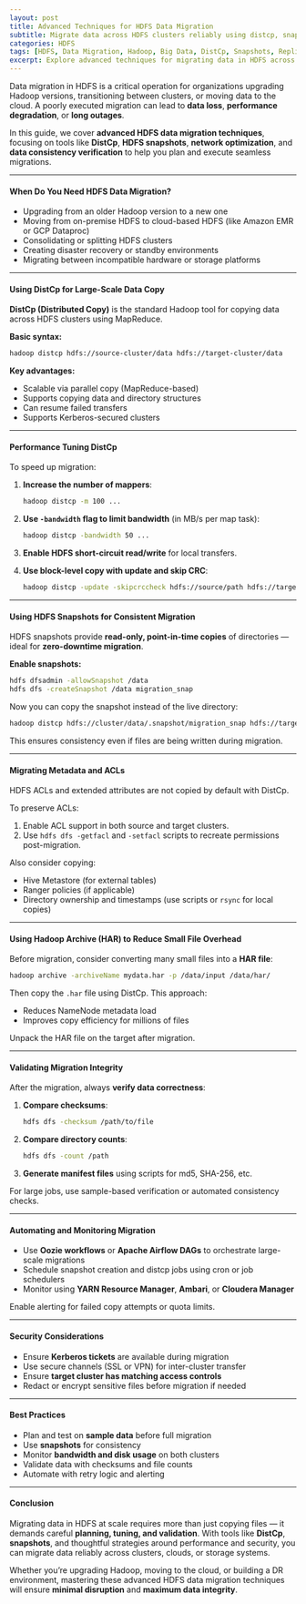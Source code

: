 ```yaml
---
layout: post
title: Advanced Techniques for HDFS Data Migration
subtitle: Migrate data across HDFS clusters reliably using distcp, snapshots, and performance tuning strategies
categories: HDFS
tags: [HDFS, Data Migration, Hadoop, Big Data, DistCp, Snapshots, Replication]
excerpt: Explore advanced techniques for migrating data in HDFS across clusters and environments. Learn how to use DistCp, HDFS snapshots, throttling, and verification strategies for efficient, secure transfers.
---
```

Data migration in HDFS is a critical operation for organizations upgrading Hadoop versions, transitioning between clusters, or moving data to the cloud. A poorly executed migration can lead to **data loss**, **performance degradation**, or **long outages**.

In this guide, we cover **advanced HDFS data migration techniques**, focusing on tools like **DistCp**, **HDFS snapshots**, **network optimization**, and **data consistency verification** to help you plan and execute seamless migrations.

---

#### When Do You Need HDFS Data Migration?

- Upgrading from an older Hadoop version to a new one
- Moving from on-premise HDFS to cloud-based HDFS (like Amazon EMR or GCP Dataproc)
- Consolidating or splitting HDFS clusters
- Creating disaster recovery or standby environments
- Migrating between incompatible hardware or storage platforms

---

#### Using DistCp for Large-Scale Data Copy

**DistCp (Distributed Copy)** is the standard Hadoop tool for copying data across HDFS clusters using MapReduce.

**Basic syntax:**

```bash
hadoop distcp hdfs://source-cluster/data hdfs://target-cluster/data
```

**Key advantages:**
- Scalable via parallel copy (MapReduce-based)
- Supports copying data and directory structures
- Can resume failed transfers
- Supports Kerberos-secured clusters

---

#### Performance Tuning DistCp

To speed up migration:

1. **Increase the number of mappers**:
   ```bash
   hadoop distcp -m 100 ...
   ```

2. **Use `-bandwidth` flag to limit bandwidth** (in MB/s per map task):
   ```bash
   hadoop distcp -bandwidth 50 ...
   ```

3. **Enable HDFS short-circuit read/write** for local transfers.

4. **Use block-level copy with update and skip CRC**:
   ```bash
   hadoop distcp -update -skipcrccheck hdfs://source/path hdfs://target/path
   ```

---

#### Using HDFS Snapshots for Consistent Migration

HDFS snapshots provide **read-only, point-in-time copies** of directories — ideal for **zero-downtime migration**.

**Enable snapshots:**

```bash
hdfs dfsadmin -allowSnapshot /data
hdfs dfs -createSnapshot /data migration_snap
```

Now you can copy the snapshot instead of the live directory:

```bash
hadoop distcp hdfs://cluster/data/.snapshot/migration_snap hdfs://target-cluster/data
```

This ensures consistency even if files are being written during migration.

---

#### Migrating Metadata and ACLs

HDFS ACLs and extended attributes are not copied by default with DistCp.

To preserve ACLs:

1. Enable ACL support in both source and target clusters.
2. Use `hdfs dfs -getfacl` and `-setfacl` scripts to recreate permissions post-migration.

Also consider copying:
- Hive Metastore (for external tables)
- Ranger policies (if applicable)
- Directory ownership and timestamps (use scripts or `rsync` for local copies)

---

#### Using Hadoop Archive (HAR) to Reduce Small File Overhead

Before migration, consider converting many small files into a **HAR file**:

```bash
hadoop archive -archiveName mydata.har -p /data/input /data/har/
```

Then copy the `.har` file using DistCp. This approach:
- Reduces NameNode metadata load
- Improves copy efficiency for millions of files

Unpack the HAR file on the target after migration.

---

#### Validating Migration Integrity

After the migration, always **verify data correctness**:

1. **Compare checksums**:
   ```bash
   hdfs dfs -checksum /path/to/file
   ```

2. **Compare directory counts**:
   ```bash
   hdfs dfs -count /path
   ```

3. **Generate manifest files** using scripts for md5, SHA-256, etc.

For large jobs, use sample-based verification or automated consistency checks.

---

#### Automating and Monitoring Migration

- Use **Oozie workflows** or **Apache Airflow DAGs** to orchestrate large-scale migrations
- Schedule snapshot creation and distcp jobs using cron or job schedulers
- Monitor using **YARN Resource Manager**, **Ambari**, or **Cloudera Manager**

Enable alerting for failed copy attempts or quota limits.

---

#### Security Considerations

- Ensure **Kerberos tickets** are available during migration
- Use secure channels (SSL or VPN) for inter-cluster transfer
- Ensure **target cluster has matching access controls**
- Redact or encrypt sensitive files before migration if needed

---

#### Best Practices

- Plan and test on **sample data** before full migration
- Use **snapshots** for consistency
- Monitor **bandwidth and disk usage** on both clusters
- Validate data with checksums and file counts
- Automate with retry logic and alerting

---

#### Conclusion

Migrating data in HDFS at scale requires more than just copying files — it demands careful **planning, tuning, and validation**. With tools like **DistCp**, **snapshots**, and thoughtful strategies around performance and security, you can migrate data reliably across clusters, clouds, or storage systems.

Whether you’re upgrading Hadoop, moving to the cloud, or building a DR environment, mastering these advanced HDFS data migration techniques will ensure **minimal disruption** and **maximum data integrity**.
